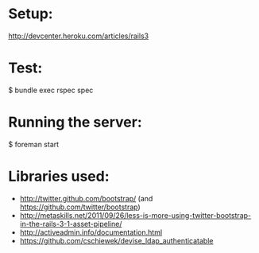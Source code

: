 Setup:
=====
http://devcenter.heroku.com/articles/rails3

Test:
====
$ bundle exec rspec spec

Running the server:
===================
$ foreman start

Libraries used:
==============
- http://twitter.github.com/bootstrap/ (and https://github.com/twitter/bootstrap)
- http://metaskills.net/2011/09/26/less-is-more-using-twitter-bootstrap-in-the-rails-3-1-asset-pipeline/
- http://activeadmin.info/documentation.html
- https://github.com/cschiewek/devise_ldap_authenticatable

